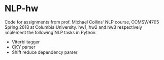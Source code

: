 # NLP-hw
Code for assignments from prof. Michael Collins' NLP course, COMSW4705 Spring 2018 at Columbia University.
hw1, hw2 and hw3 respectively implement the following NLP tasks in Python:
- Viterbi tagger
- CKY parser
- Shift reduce dependency parser
